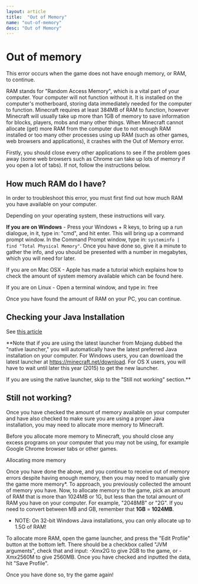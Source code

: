 ```yaml
---
layout: article
title:  "Out of Memory"
name: "out-of-memory"
desc: "Out of Memory"
---
```

# Out of memory
This error occurs when the game does not have enough memory, or RAM, to continue.

RAM stands for "Random Access Memory", which is a vital part of your computer. Your computer will not function without it. It is installed on the computer's motherboard, storing data immediately needed for the computer to function. Minecraft requires at least 384MB of RAM to function, however Minecraft will usually take up more than 1GB of memory to save information for blocks, players, mobs and many other things. When Minecraft cannot allocate (get) more RAM from the computer due to not enough RAM installed or too many other processes using up RAM (such as other games, web browsers and applications), it crashes with the Out of Memory error.

Firstly, you should close every other applications to see if the problem goes away (some web browsers such as Chrome can take up lots of memory if you open a lot of tabs). If not, follow the instructions below.

## How much RAM do I have?
In order to troubleshoot this error, you must first find out how much RAM you have available on your computer.

Depending on your operating system, these instructions will vary.

**If you are on Windows** - Press your Windows + R keys, to bring up a run dialogue, in it, type in: "cmd", and hit enter. This will bring up a command prompt window. In the Command Prompt window, type in:  `systeminfo | find "Total Physical Memory"`. Once you have done so, give it a minute to gather the info, and you should be presented with a number in megabytes, which you will need for later.

If you are on Mac OSX - Apple has made a tutorial which explains how to check the amount of system memory available which can be found here.

If you are on Linux - Open a terminal window, and type in: free

Once you have found the amount of RAM on your PC, you can continue.

## Checking your Java Installation
See [this article](/help/installing-java/)

**Note that if you are using the latest launcher from Mojang dubbed the "native launcher," you will automatically have the latest preferred Java installation on your computer. For Windows users, you can download the latest launcher at https://minecraft.net/download. For OS X users, you will have to wait until later this year (2015) to get the new launcher.

If you are using the native launcher, skip to the "Still not working" section.** 

## Still not working?
Once you have checked the amount of memory available on your computer and have also checked to make sure you are using a proper Java installation, you may need to allocate more memory to Minecraft.

Before you allocate more memory to Minecraft, you should close any excess programs on your computer that you may not be using, for example Google Chrome browser tabs or other games.

Allocating more memory

Once you have done the above, and you continue to receive out of memory errors despite having enough memory, then you may need to manually give the game more memory*. To approach, you previously collected the amount of memory you have. Now, to allocate memory to the game, pick an amount of RAM that is more than 1024MB or 1G, but less than the total amount of RAM you have on your computer. For example, "2048MB" or "2G".
If you need to convert between MB and GB, remember that **1GB** = **1024MB**.

* NOTE: On 32-bit Windows Java installations, you can only allocate up to 1.5G of RAM! 

To allocate more RAM, open the game launcher, and press the "Edit Profile" button at the bottom left. There should be a checkbox called "JVM arguments", check that and input: -Xmx2G to give 2GB to the game, or -Xmx2560M to give 2560MB. Once you have checked and inputted the data, hit "Save Profile".

Once you have done so, try the game again!
